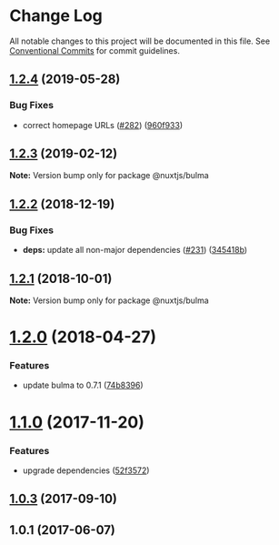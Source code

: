 # Change Log

All notable changes to this project will be documented in this file.
See [Conventional Commits](https://conventionalcommits.org) for commit guidelines.

## [1.2.4](https://github.com/nuxt/modules/compare/@nuxtjs/bulma@1.2.3...@nuxtjs/bulma@1.2.4) (2019-05-28)


### Bug Fixes

* correct homepage URLs ([#282](https://github.com/nuxt/modules/issues/282)) ([960f933](https://github.com/nuxt/modules/commit/960f933))





## [1.2.3](https://github.com/nuxt/modules/compare/@nuxtjs/bulma@1.2.2...@nuxtjs/bulma@1.2.3) (2019-02-12)

**Note:** Version bump only for package @nuxtjs/bulma





<a name="1.2.2"></a>
## [1.2.2](https://github.com/nuxt/modules/compare/@nuxtjs/bulma@1.2.1...@nuxtjs/bulma@1.2.2) (2018-12-19)


### Bug Fixes

* **deps:** update all non-major dependencies ([#231](https://github.com/nuxt/modules/issues/231)) ([345418b](https://github.com/nuxt/modules/commit/345418b))





<a name="1.2.1"></a>
## [1.2.1](https://github.com/nuxt/modules/compare/@nuxtjs/bulma@1.2.0...@nuxtjs/bulma@1.2.1) (2018-10-01)

**Note:** Version bump only for package @nuxtjs/bulma





<a name="1.2.0"></a>
# [1.2.0](https://github.com/nuxt/modules/compare/@nuxtjs/bulma@1.1.0...@nuxtjs/bulma@1.2.0) (2018-04-27)


### Features

* update bulma to 0.7.1 ([74b8396](https://github.com/nuxt/modules/commit/74b8396))




<a name="1.1.0"></a>
# [1.1.0](https://github.com/nuxt/modules/compare/@nuxtjs/bulma@1.0.3...@nuxtjs/bulma@1.1.0) (2017-11-20)


### Features

* upgrade dependencies ([52f3572](https://github.com/nuxt/modules/commit/52f3572))




<a name="1.0.3"></a>
## [1.0.3](https://github.com/nuxt/modules/compare/@nuxtjs/bulma@1.0.2...@nuxtjs/bulma@1.0.3) (2017-09-10)




<a name="1.0.1"></a>
## 1.0.1 (2017-06-07)
